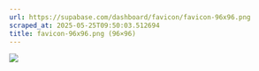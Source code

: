 ```yaml
---
url: https://supabase.com/dashboard/favicon/favicon-96x96.png
scraped_at: 2025-05-25T09:50:03.512694
title: favicon-96x96.png (96×96)
---
```


![](https://supabase.com/dashboard/favicon/favicon-96x96.png)

